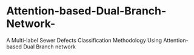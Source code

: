# Attention-based-Dual-Branch-Network-
A Multi-label Sewer Defects Classification Methodology Using Attention-based Dual Branch network
